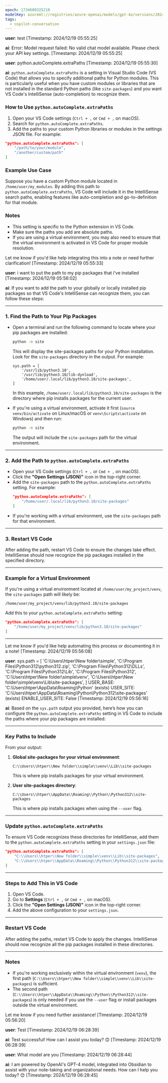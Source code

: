 ```yaml
---
epoch: 1734609325210
modelKey: azureml://registries/azure-openai/models/gpt-4o/versions/2024-11-20|azure openai
tags:
  - copilot-conversation
---
```


**user**: test
[Timestamp: 2024/12/19 05:55:25]

**ai**: Error: Model request failed: No valid chat model available. Please check your API key settings.
[Timestamp: 2024/12/19 05:55:25]

**user**: python.autoComplete.extraPaths
[Timestamp: 2024/12/19 05:55:30]

**ai**: `python.autoComplete.extraPaths` is a setting in Visual Studio Code (VS Code) that allows you to specify additional paths for Python modules. This is particularly useful when you have custom modules or libraries that are not installed in the standard Python paths (like `site-packages`) and you want VS Code's IntelliSense (auto-completion) to recognize them.

### How to Use `python.autoComplete.extraPaths`
1. Open your VS Code settings (`Ctrl + ,` or `Cmd + ,` on macOS).
2. Search for `python.autoComplete.extraPaths`.
3. Add the paths to your custom Python libraries or modules in the settings JSON file. For example:

```json
"python.autoComplete.extraPaths": [
    "/path/to/your/module",
    "/another/custom/path"
]
```

### Example Use Case
Suppose you have a custom Python module located in `/home/user/my_modules`. By adding this path to `python.autoComplete.extraPaths`, VS Code will include it in the IntelliSense search paths, enabling features like auto-completion and go-to-definition for that module.

### Notes
- This setting is specific to the Python extension in VS Code.
- Make sure the paths you add are absolute paths.
- If you are using a virtual environment, you may also need to ensure that the virtual environment is activated in VS Code for proper module resolution.

Let me know if you'd like help integrating this into a note or need further clarification!
[Timestamp: 2024/12/19 05:55:33]

**user**: i want to put the path to my pip packages that i've installed
[Timestamp: 2024/12/19 05:56:02]

**ai**: If you want to add the path to your globally or locally installed pip packages so that VS Code's IntelliSense can recognize them, you can follow these steps:

---

### 1. **Find the Path to Your Pip Packages**
   - Open a terminal and run the following command to locate where your pip packages are installed:
     ```bash
     python -m site
     ```
     This will display the site-packages paths for your Python installation. Look for the `site-packages` directory in the output. For example:
     ```
     sys.path = [
         '/usr/lib/python3.10',
         '/usr/lib/python3.10/lib-dynload',
         '/home/user/.local/lib/python3.10/site-packages',
     ]
     ```
     In this example, `/home/user/.local/lib/python3.10/site-packages` is the directory where pip installs packages for the current user.

   - If you're using a virtual environment, activate it first (`source venv/bin/activate` on Linux/macOS or `venv\Scripts\activate` on Windows) and then run:
     ```bash
     python -m site
     ```
     The output will include the `site-packages` path for the virtual environment.

---

### 2. **Add the Path to `python.autoComplete.extraPaths`**
   - Open your VS Code settings (`Ctrl + ,` or `Cmd + ,` on macOS).
   - Click the **"Open Settings (JSON)"** icon in the top-right corner.
   - Add the `site-packages` path to the `python.autoComplete.extraPaths` setting. For example:
     ```json
     "python.autoComplete.extraPaths": [
         "/home/user/.local/lib/python3.10/site-packages"
     ]
     ```
   - If you're working with a virtual environment, use the `site-packages` path for that environment.

---

### 3. **Restart VS Code**
   After adding the path, restart VS Code to ensure the changes take effect. IntelliSense should now recognize the pip packages installed in the specified directory.

---

### Example for a Virtual Environment
If you're using a virtual environment located at `/home/user/my_project/venv`, the `site-packages` path will likely be:
```
/home/user/my_project/venv/lib/python3.10/site-packages
```
Add this to your `python.autoComplete.extraPaths` setting:
```json
"python.autoComplete.extraPaths": [
    "/home/user/my_project/venv/lib/python3.10/site-packages"
]
```

---

Let me know if you'd like help automating this process or documenting it in a note!
[Timestamp: 2024/12/19 05:56:08]

**user**: sys.path = [
    'C:\\Users\\htper\\New folder\\simple',
    'C:\\Program Files\\Python312\\python312.zip',
    'C:\\Program Files\\Python312\\DLLs',
    'C:\\Program Files\\Python312\\Lib',
    'C:\\Program Files\\Python312',
    'C:\\Users\\htper\\New folder\\simple\\venv',
    'C:\\Users\\htper\\New folder\\simple\\venv\\Lib\\site-packages',
]
USER_BASE: 'C:\\Users\\htper\\AppData\\Roaming\\Python' (exists)
USER_SITE: 'C:\\Users\\htper\\AppData\\Roaming\\Python\\Python312\\site-packages' (exists)
ENABLE_USER_SITE: False
[Timestamp: 2024/12/19 05:56:16]

**ai**: Based on the `sys.path` output you provided, here’s how you can configure the `python.autoComplete.extraPaths` setting in VS Code to include the paths where your pip packages are installed:

---

### Key Paths to Include
From your output:
1. **Global site-packages for your virtual environment**:
   ```
   C:\\Users\\htper\\New folder\\simple\\venv\\Lib\\site-packages
   ```
   This is where pip installs packages for your virtual environment.

2. **User site-packages directory**:
   ```
   C:\\Users\\htper\\AppData\\Roaming\\Python\\Python312\\site-packages
   ```
   This is where pip installs packages when using the `--user` flag.

---

### Update `python.autoComplete.extraPaths`
To ensure VS Code recognizes these directories for IntelliSense, add them to the `python.autoComplete.extraPaths` setting in your `settings.json` file:

```json
"python.autoComplete.extraPaths": [
    "C:\\Users\\htper\\New folder\\simple\\venv\\Lib\\site-packages",
    "C:\\Users\\htper\\AppData\\Roaming\\Python\\Python312\\site-packages"
]
```

---

### Steps to Add This in VS Code
1. Open VS Code.
2. Go to **Settings** (`Ctrl + ,` or `Cmd + ,` on macOS).
3. Click the **"Open Settings (JSON)"** icon in the top-right corner.
4. Add the above configuration to your `settings.json`.

---

### Restart VS Code
After adding the paths, restart VS Code to apply the changes. IntelliSense should now recognize all the pip packages installed in these directories.

---

### Notes
- If you're working exclusively within the virtual environment (`venv`), the first path (`C:\\Users\\htper\\New folder\\simple\\venv\\Lib\\site-packages`) is sufficient.
- The second path (`C:\\Users\\htper\\AppData\\Roaming\\Python\\Python312\\site-packages`) is only needed if you use the `--user` flag or install packages outside the virtual environment.

Let me know if you need further assistance!
[Timestamp: 2024/12/19 05:56:20]

**user**: Test
[Timestamp: 2024/12/19 06:28:39]

**ai**: Test successful! How can I assist you today? 😊
[Timestamp: 2024/12/19 06:28:39]

**user**: What model are you
[Timestamp: 2024/12/19 06:28:44]

**ai**: I am powered by OpenAI's GPT-4 model, integrated into Obsidian to assist with your note-taking and organizational needs. How can I help you today? 😊
[Timestamp: 2024/12/19 06:28:45]